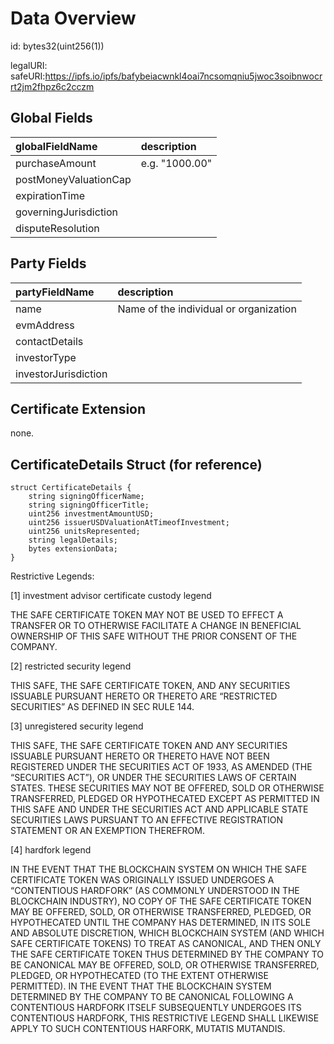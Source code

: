 # Data Overview

id: bytes32(uint256(1))

legalURI:
safeURI:https://ipfs.io/ipfs/bafybeiacwnkl4oai7ncsomqniu5jwoc3soibnwocrrt2jm2fhpz6c2cczm

## Global Fields

| **globalFieldName** | **description**                    |
|:--------------------|:-----------------------------------|
| purchaseAmount       |       e.g. "1000.00"              |
| postMoneyValuationCap       |          |
| expirationTime       |         |
| governingJurisdiction       |          |
| disputeResolution       |         |

## Party Fields

| **partyFieldName** | **description**                         |
|:-------------------|:----------------------------------------|
| name       | Name of the individual or organization  |
| evmAddress       |   |
| contactDetails       |   |
| investorType       |   |
| investorJurisdiction       |   |


## Certificate Extension

none.

## CertificateDetails Struct (for reference)

```solidity
struct CertificateDetails {
    string signingOfficerName;
    string signingOfficerTitle;
    uint256 investmentAmountUSD;
    uint256 issuerUSDValuationAtTimeofInvestment;
    uint256 unitsRepresented;
    string legalDetails;
    bytes extensionData;
}
```

Restrictive Legends:

[1] investment advisor certificate custody legend

THE SAFE CERTIFICATE TOKEN MAY NOT BE USED TO EFFECT A TRANSFER OR TO OTHERWISE FACILITATE A CHANGE IN BENEFICIAL OWNERSHIP OF THIS SAFE WITHOUT THE PRIOR CONSENT OF THE COMPANY. 

[2] restricted security legend

THIS SAFE, THE SAFE CERTIFICATE TOKEN, AND ANY SECURITIES ISSUABLE PURSUANT HERETO OR THERETO ARE “RESTRICTED SECURITIES” AS DEFINED IN SEC RULE 144. 

[3] unregistered security legend

THIS SAFE, THE SAFE CERTIFICATE TOKEN AND ANY SECURITIES ISSUABLE PURSUANT HERETO OR THERETO HAVE NOT BEEN REGISTERED UNDER THE SECURITIES ACT OF 1933, AS AMENDED (THE “SECURITIES ACT”), OR UNDER THE SECURITIES LAWS OF CERTAIN STATES. THESE SECURITIES MAY NOT BE OFFERED, SOLD OR OTHERWISE TRANSFERRED, PLEDGED OR HYPOTHECATED EXCEPT AS PERMITTED IN THIS SAFE AND UNDER THE SECURITIES ACT AND APPLICABLE STATE SECURITIES LAWS PURSUANT TO AN EFFECTIVE REGISTRATION STATEMENT OR AN EXEMPTION THEREFROM.  

[4] hardfork legend

IN THE EVENT THAT THE BLOCKCHAIN SYSTEM ON WHICH THE SAFE CERTIFICATE TOKEN WAS ORIGINALLY ISSUED UNDERGOES A “CONTENTIOUS HARDFORK” (AS COMMONLY UNDERSTOOD IN THE BLOCKCHAIN INDUSTRY), NO COPY OF THE SAFE CERTIFICATE TOKEN MAY BE OFFERED, SOLD, OR OTHERWISE TRANSFERRED, PLEDGED, OR HYPOTHECATED UNTIL THE COMPANY HAS DETERMINED, IN ITS SOLE AND ABSOLUTE DISCRETION, WHICH  BLOCKCHAIN SYSTEM (AND WHICH SAFE CERTIFICATE TOKENS) TO TREAT AS CANONICAL, AND THEN ONLY THE SAFE CERTIFICATE TOKEN THUS DETERMINED BY THE COMPANY TO BE CANONICAL MAY BE OFFERED, SOLD, OR OTHERWISE TRANSFERRED, PLEDGED, OR HYPOTHECATED (TO THE EXTENT OTHERWISE PERMITTED).  IN THE EVENT THAT THE BLOCKCHAIN SYSTEM DETERMINED BY THE COMPANY TO BE CANONICAL FOLLOWING A CONTENTIOUS HARDFORK ITSELF SUBSEQUENTLY UNDERGOES ITS CONTENTIOUS HARDFORK, THIS RESTRICTIVE LEGEND SHALL LIKEWISE APPLY TO SUCH CONTENTIOUS HARFORK, MUTATIS MUTANDIS.